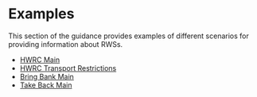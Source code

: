 # Examples

This section of the guidance provides examples of different scenarios for providing information about RWSs.

* [HWRC Main](https://github.com/OpenDataManchester/Open3R/blob/V2/docs/8_Supporting_Files/8_2_1_HWRC_Main_Example.csv) 
* [HWRC Transport Restrictions](https://github.com/OpenDataManchester/Open3R/blob/V2/docs/8_Supporting_Files/8_2_2_HWRC_transportRestrictions_Main_Example.csv)
* [Bring Bank Main](https://github.com/OpenDataManchester/Open3R/blob/V2/docs/8_Supporting_Files/8_2_3_BB_Main_Example.csv)
* [Take Back Main](https://github.com/OpenDataManchester/Open3R/blob/V2/docs/8_Supporting_Files/8_2_3_TB_Main_Example.csv)



